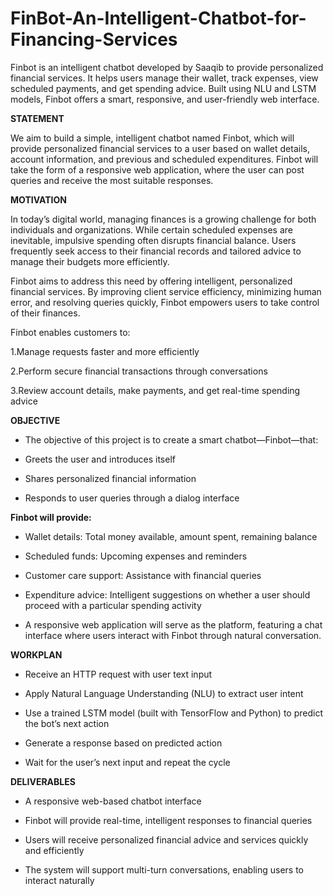 # FinBot-An-Intelligent-Chatbot-for-Financing-Services
Finbot is an intelligent chatbot developed by Saaqib to provide personalized financial services. It helps users manage their wallet, track expenses, view scheduled payments, and get spending advice. Built using NLU and LSTM models, Finbot offers a smart, responsive, and user-friendly web interface.


**STATEMENT**

We aim to build a simple, intelligent chatbot named Finbot, which will provide personalized financial services to a user based on wallet details, account information, and previous and scheduled expenditures. Finbot will take the form of a responsive web application, where the user can post queries and receive the most suitable responses.

**MOTIVATION**

In today’s digital world, managing finances is a growing challenge for both individuals and organizations. While certain scheduled expenses are inevitable, impulsive spending often disrupts financial balance. Users frequently seek access to their financial records and tailored advice to manage their budgets more efficiently.

Finbot aims to address this need by offering intelligent, personalized financial services. By improving client service efficiency, minimizing human error, and resolving queries quickly, Finbot empowers users to take control of their finances.

Finbot enables customers to:

1.Manage requests faster and more efficiently

2.Perform secure financial transactions through conversations

3.Review account details, make payments, and get real-time spending advice

**OBJECTIVE**

* The objective of this project is to create a smart chatbot—Finbot—that:

* Greets the user and introduces itself

* Shares personalized financial information

* Responds to user queries through a dialog interface

**Finbot will provide:**


* Wallet details: Total money available, amount spent, remaining balance

* Scheduled funds: Upcoming expenses and reminders

* Customer care support: Assistance with financial queries

* Expenditure advice: Intelligent suggestions on whether a user should proceed with a particular spending activity

* A responsive web application will serve as the platform, featuring a chat interface where users interact with Finbot through natural conversation.

**WORKPLAN**

* Receive an HTTP request with user text input

* Apply Natural Language Understanding (NLU) to extract user intent

* Use a trained LSTM model (built with TensorFlow and Python) to predict the bot’s next action

* Generate a response based on predicted action

* Wait for the user’s next input and repeat the cycle

**DELIVERABLES**

* A responsive web-based chatbot interface

* Finbot will provide real-time, intelligent responses to financial queries

* Users will receive personalized financial advice and services quickly and efficiently

* The system will support multi-turn conversations, enabling users to interact naturally

